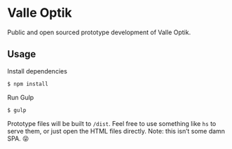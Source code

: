 # Valle Optik

Public and open sourced prototype development of Valle Optik.

## Usage

Install dependencies

```zsh
$ npm install
```

Run Gulp

```zsh
$ gulp
```

Prototype files will be built to `/dist`. Feel free to use something like `hs` to serve them, or just open the HTML files directly. Note: this isn’t some damn SPA. 😝
